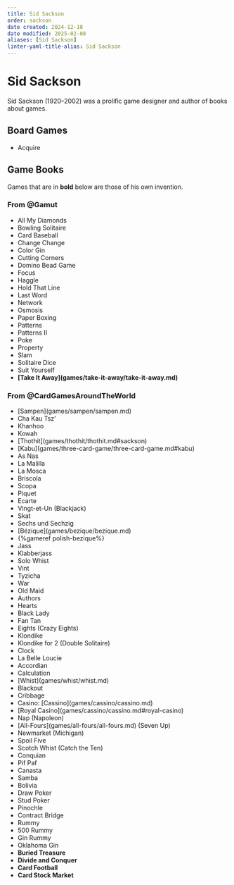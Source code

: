 ```yaml
---
title: Sid Sackson
order: sackson
date created: 2024-12-18
date modified: 2025-02-08
aliases: [Sid Sackson]
linter-yaml-title-alias: Sid Sackson
---
```


# Sid Sackson

Sid Sackson (1920–2002) was a prolific game designer and author of books about games.

## Board Games

* Acquire

## Game Books

Games that are in **bold** below are those of his own invention.

### From @Gamut

<ul class="columnar">
<li>
All My Diamonds
</li>
<li>
Bowling Solitaire
</li>
<li>
Card Baseball
</li>
<li>
Change Change
</li>
<li>
Color Gin
</li>
<li>
Cutting Corners
</li>
<li>
Domino Bead Game 
</li>
<li>
Focus
</li>
<li>
Haggle
</li>
<li>
Hold That Line
</li>
<li>
Last Word
</li>
<li>
Network
</li>
<li>
Osmosis
</li>
<li>
Paper Boxing
</li>
<li>
Patterns
</li>
<li>
Patterns II
</li>
<li>
Poke
</li>
<li>
Property
</li>
<li>
Slam
</li>
<li>
Solitaire Dice
</li>
<li>
Suit Yourself
</li>
<li>
<strong>[Take It Away](games/take-it-away/take-it-away.md)</strong>
</li>
</ul>

### From @CardGamesAroundTheWorld

<ul class="columnar">
<li>
[<span lang="jv-Latn" class="noun">Sampen</span>](games/sampen/sampen.md)
</li>
<li>
Cha Kau Tsz’
</li>
<li>
Khanhoo
</li>
<li>
Kowah
</li>
<li>
[Thothit](games/thothit/thothit.md#sackson)
</li>
<li>
[Kabu](games/three-card-game/three-card-game.md#kabu)
</li>
<li>
As Nas
</li>
<li>
La Malilla
</li>
<li>
La Mosca
</li>
<li>
Briscola
</li>
<li>
Scopa
</li>
<li>
Piquet
</li>
<li>
Ecarte
</li>
<li>
<span lang="fr" class="noun">Vingt-et-Un</span> (Blackjack)
</li>
<li>
Skat
</li>
<li>
Sechs und Sechzig
</li>
<li>
[Bézique](games/bezique/bezique.md)
</li>
<li>
{%gameref polish-bezique%}
</li>
<li>
Jass
</li>
<li>
Klabberjass
</li>
<li>
Solo Whist
</li>
<li>
Vint
</li>
<li>
Tyzicha
</li>
<li>
War
</li>
<li>
Old Maid
</li>
<li>
Authors
</li>
<li>
Hearts
</li>
<li>
Black Lady
</li>
<li>
Fan Tan
</li>
<li>
Eights (Crazy Eights)
</li>
<li>
Klondike
</li>
<li>
Klondike for 2 (Double Solitaire)
</li>
<li>
Clock
</li>
<li>
La Belle Loucie
</li>
<li>
Accordian
</li>
<li>
Calculation
</li>
<li>
[Whist](games/whist/whist.md)
</li>
<li>
Blackout
</li>
<li>
Cribbage
</li>
<li>
Casino: [Cassino](games/cassino/cassino.md)
</li>
<li>
[Royal Casino](games/cassino/cassino.md#royal-casino)
</li>
<li>
Nap (Napoleon)
</li>
<li>
[All-Fours](games/all-fours/all-fours.md) (Seven Up)
</li>
<li>
Newmarket
(Michigan)
</li>
<li>
Spoil Five
</li>
<li>
Scotch Whist (Catch the Ten)
</li>
<li>
Conquian
</li>
<li>
Pif Paf
</li>
<li>
Canasta
</li>
<li>
Samba
</li>
<li>
Bolivia
</li>
<li>
Draw Poker
</li>
<li>
Stud Poker
</li>
<li>
Pinochle
</li>
<li>
Contract Bridge
</li>
<li>
Rummy
</li>
<li>
500 Rummy
</li>
<li>
Gin Rummy
</li>
<li>
Oklahoma Gin
</li>
<li>
<strong>Buried Treasure</strong>
</li>
<li>
<strong>Divide and Conquer</strong>
</li>
<li>
<strong>Card Football</strong>
</li>
<li>
<strong>Card Stock Market</strong>
</li>
</ul>
